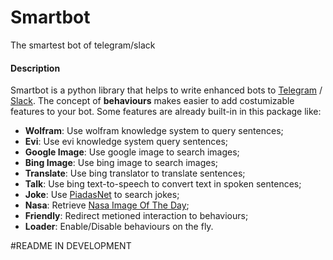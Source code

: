 # Smartbot
The smartest bot of telegram/slack


#### Description
Smartbot is a python library that helps to write enhanced bots to [Telegram](https://telegram.org/) / [Slack](https://slack.com/).
The concept of **behaviours** makes easier to add costumizable features to your bot. Some features are already built-in in this package like:
- **Wolfram**: Use wolfram knowledge system to query sentences; 
- **Evi**: Use evi knowledge system query sentences;
- **Google Image**: Use google image to search images;
- **Bing Image**: Use bing image to search images;
- **Translate**: Use bing translator to translate sentences;
- **Talk**: Use bing text-to-speech to convert text in spoken sentences;
- **Joke**: Use [PiadasNet](http://piadasnet.com) to search jokes;
- **Nasa**: Retrieve [Nasa Image Of The Day](http://apod.nasa.gov/apod/astropix.html);
- **Friendly**: Redirect metioned interaction to behaviours;
- **Loader**: Enable/Disable behaviours on the fly.


#README IN DEVELOPMENT

